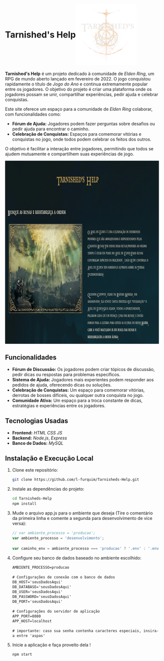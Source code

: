 # <div style="display: flex; align-items: center;"> Tarnished's Help <img src="public/assets/images/logo3.svg.svg" alt="Logo do Projeto" width="200" height="200"> </div>


**Tarnished's Help** é um projeto dedicado à comunidade de *Elden Ring*, um RPG de mundo aberto lançado em fevereiro de 2022. O jogo conquistou rapidamente o título de *Jogo do Ano* e continua extremamente popular entre os jogadores. O objetivo do projeto é criar uma plataforma onde os jogadores possam se unir, compartilhar experiências, pedir ajuda e celebrar conquistas.

Este site oferece um espaço para a comunidade de *Elden Ring* colaborar, com funcionalidades como:

- **Fórum de Ajuda:** Jogadores podem fazer perguntas sobre desafios ou pedir ajuda para encontrar o caminho.
- **Celebração de Conquistas:** Espaços para comemorar vitórias e conquistas no jogo, onde todos podem celebrar os feitos dos outros.

O objetivo é facilitar a interação entre jogadores, permitindo que todos se ajudem mutuamente e compartilhem suas experiências de jogo.

<img src="public/assets/images/primeiraPrint.png" alt="Inicio do site" width="1400" height="600">

## Funcionalidades

- **Fórum de Discussão:** Os jogadores podem criar tópicos de discussão, pedir dicas ou respostas para problemas específicos.
- **Sistema de Ajuda:** Jogadores mais experientes podem responder aos pedidos de ajuda, oferecendo dicas ou soluções.
- **Celebração de Conquistas:** Um espaço para comemorar vitórias, derrotas de bosses difíceis, ou qualquer outra conquista no jogo.
- **Comunidade Ativa:** Um espaço para a troca constante de dicas, estratégias e experiências entre os jogadores.

## Tecnologias Usadas

- **Frontend:** *HTML* *CSS* *JS*
- **Backend:** *Node.js*, *Express*
- **Banco de Dados:** *MySQL*


## Instalação e Execução Local

1. Clone este repositório:
   ```bash
   git clone https://github.com/l-furquim/Tarnisheds-Help.git

2. Instale as dependências do projeto: 
   ```bash
   cd Tarnisheds-Help
   npm install

3. Mude o arquivo app.js para o ambiente que deseja (Tire o comentário da primeira linha e comente a segunda para desenvolvimento de vice versa):
   ```javascript
   // var ambiente_processo = 'producao';
   var ambiente_processo = 'desenvolvimento';
   
   var caminho_env = ambiente_processo === 'producao' ? '.env' : '.env.dev';

4. Configure seu banco de dados baseado no ambiente escolhido:
   ```dotenv
   AMBIENTE_PROCESSO=producao

   # Configurações de conexão com o banco de dados
   DB_HOST='seusDadosAqui'
   DB_DATABASE='seusDadosAqui'
   DB_USER='seusDadosAqui'
   DB_PASSWORD='seusDadosAqui'
   DB_PORT='seusDadosAqui'
   
   # Configurações do servidor de aplicação
   APP_PORT=8080
   APP_HOST=localhost
   
   # importante: caso sua senha contenha caracteres especiais, insira-a entre 'aspas'

5. Inicie a aplicação e faça proveito dela !
   ```bash
   npm start
